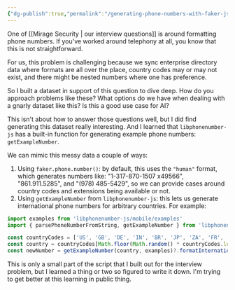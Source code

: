 ```yaml
---
{"dg-publish":true,"permalink":"/generating-phone-numbers-with-faker-js-and-libphonenumber-js/"}
---
```


One of [[Mirage Security \| our interview questions]] is around formatting phone numbers. If you've worked around telephony at all, you know that this is not straightforward. 

For us, this problem is challenging because we sync enterprise directory data where formats are all over the place, country codes may or may not exist, and there might be nested numbers where one has preference.

So I built a dataset in support of this question to dive deep. How do you approach problems like these? What options do we have when dealing with a gnarly dataset like this? Is this a good use case for AI?

This isn't about how to answer those questions well, but I did find generating this dataset really interesting. And I learned that `libphonenumber-js` has a built-in function for generating example phone numbers: `getExampleNumber`.

We can mimic this messy data a couple of ways:
1. Using `faker.phone.number()`: by default, this uses the `"human"` format, which generates numbers like: "1-317-870-1507 x49566", "861.911.5285", and "(978) 485-5429", so we can provide cases around country codes and extensions being available or not.
2. Using `getExampleNumber` from `libphonenumber-js`: this lets us generate international phone numbers for arbitrary countries. For example:
```ts
import examples from 'libphonenumber-js/mobile/examples'
import { parsePhoneNumberFromString, getExampleNumber } from 'libphonenumber-js';

const countryCodes = ['US', 'GB', 'DE', 'IN', 'BR', 'JP', 'ZA', 'FR', 'AU', 'CA'];
const country = countryCodes[Math.floor(Math.random() * countryCodes.length)];
const newNumber = getExampleNumber(country, examples)?.formatInternational();
```

This is only a small part of the script that I built out for the interview problem, but I learned a thing or two so figured to write it down. I'm trying to get better at this learning in public thing.